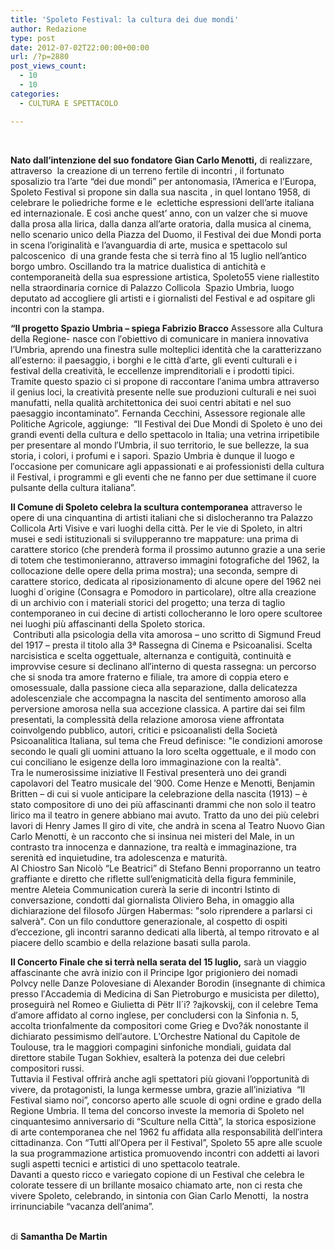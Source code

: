 ```yaml
---
title: 'Spoleto Festival: la cultura dei due mondi'
author: Redazione
type: post
date: 2012-07-02T22:00:00+00:00
url: /?p=2880
post_views_count:
  - 10
  - 10
categories:
  - CULTURA E SPETTACOLO

---
```

&nbsp;

**Nato dall&#8217;intenzione del suo fondatore Gian Carlo Menotti,** di realizzare, attraverso&nbsp; la creazione di un terreno fertile di incontri , il fortunato sposalizio tra l&#8217;arte &ldquo;dei due mondi&rdquo; per antonomasia, l&#8217;America e l&#8217;Europa, Spoleto Festival si propone sin dalla sua nascita , in quel lontano 1958, di celebrare le poliedriche forme e le&nbsp; eclettiche espressioni dell&#8217;arte italiana ed internazionale. E cos&igrave; anche quest&#8217; anno, con un valzer che si muove dalla prosa alla lirica, dalla danza all&#8217;arte oratoria, dalla musica al cinema, nello scenario unico della Piazza del Duomo, il Festival dei due Mondi porta in scena l&#8217;originalit&agrave; e l&#8217;avanguardia di arte, musica e spettacolo sul palcoscenico&nbsp; di una grande festa che si terr&agrave; fino al 15 luglio nell&#8217;antico borgo umbro. Oscillando tra la matrice dualistica di antichit&agrave; e contemporaneit&agrave; della sua espressione artistica, Spoleto55 viene riallestito nella straordinaria cornice di Palazzo Collicola&nbsp; Spazio Umbria, luogo deputato ad accogliere gli artisti e i giornalisti del Festival e ad ospitare gli incontri con la stampa. 

**&ldquo;Il progetto Spazio Umbria &ndash; spiega Fabrizio Bracco** Assessore alla Cultura della Regione- nasce con l&prime;obiettivo di comunicare in maniera innovativa l&rsquo;Umbria, aprendo una finestra sulle molteplici identit&agrave; che la caratterizzano all&prime;esterno: il paesaggio, i borghi e le citt&agrave; d&prime;arte, gli eventi culturali e i festival della creativit&agrave;, le eccellenze imprenditoriali e i prodotti tipici. Tramite questo spazio ci si propone di raccontare l&prime;anima umbra attraverso il genius loci, la creativit&agrave; presente nelle sue produzioni culturali e nei suoi manufatti, nella qualit&agrave; architettonica dei suoi centri abitati e nel suo paesaggio incontaminato&rdquo;. Fernanda Cecchini,&nbsp;Assessore regionale alle Politiche Agricole, aggiunge:&nbsp; &ldquo;Il Festival dei Due Mondi di Spoleto &egrave; uno dei grandi eventi della cultura e dello spettacolo in Italia; una vetrina irripetibile per presentare al mondo l&prime;Umbria, il suo territorio, le sue bellezze, la sua storia, i colori, i profumi e i sapori. Spazio Umbria &egrave; dunque il luogo e l&prime;occasione per comunicare agli appassionati e ai professionisti della cultura il Festival, i programmi e gli eventi che ne fanno per due settimane il cuore pulsante della cultura italiana&rdquo;.

**Il Comune di Spoleto celebra la scultura contemporanea** attraverso le opere di una cinquantina di artisti italiani che si dislocheranno tra Palazzo Collicola Arti Visive e vari luoghi della citt&agrave;. Per le vie di Spoleto, in altri musei e sedi istituzionali si svilupperanno tre mappature: una prima di carattere storico (che prender&agrave; forma il prossimo autunno grazie a una serie di totem che testimonieranno, attraverso immagini fotografiche del 1962, la collocazione delle opere della prima mostra); una seconda, sempre di carattere storico, dedicata al riposizionamento di alcune opere del 1962 nei luoghi d&acute;origine (Consagra e Pomodoro in particolare), oltre alla creazione di un archivio con i materiali storici del progetto; una terza di taglio contemporaneo in cui decine di artisti collocheranno le loro opere scultoree nei luoghi pi&ugrave; affascinanti della Spoleto storica.  
&nbsp;Contributi alla psicologia della vita amorosa&nbsp;&#8211; uno scritto di Sigmund Freud del 1917 &#8211; presta il titolo alla 3&ordf; Rassegna di Cinema e Psicoanalisi. Scelta narcisistica e scelta oggettuale, alternanza e contiguit&agrave;, continuit&agrave; e improvvise cesure si declinano all&prime;interno di questa rassegna: un percorso che si snoda tra amore fraterno e filiale, tra amore di coppia etero e omosessuale, dalla passione cieca alla separazione, dalla delicatezza adolescenziale che accompagna la nascita del sentimento amoroso alla perversione amorosa nella sua accezione classica. A partire dai sei film presentati, la complessit&agrave; della relazione amorosa viene affrontata coinvolgendo pubblico, autori, critici e psicoanalisti della Societ&agrave; Psicoanalitica Italiana, sul tema che Freud definisce: "le condizioni amorose secondo le quali gli uomini attuano la loro scelta oggettuale, e il modo con cui conciliano le esigenze della loro immaginazione con la realt&agrave;".  
Tra le numerosissime iniziative Il Festival presenter&agrave; uno dei grandi capolavori del Teatro musicale del &prime;900. Come Henze e Menotti, Benjamin Britten &#8211; di cui si vuole anticipare la celebrazione della nascita (1913) &#8211; &egrave; stato compositore di uno dei pi&ugrave; affascinanti drammi che non solo il teatro lirico ma il teatro in genere abbiano mai avuto. Tratto da uno dei pi&ugrave; celebri lavori di Henry James Il giro di vite, che andr&agrave; in scena al Teatro Nuovo Gian Carlo Menotti, &egrave; un racconto che si insinua nei misteri del Male, in un contrasto tra innocenza e dannazione, tra realt&agrave; e immaginazione, tra serenit&agrave; ed inquietudine, tra adolescenza e maturit&agrave;.  
Al Chiostro San Nicol&ograve; &ldquo;Le Beatrici&rdquo; di Stefano Benni proporranno un teatro graffiante e diretto che riflette sull&rsquo;enigmaticit&agrave; della figura femminile, mentre Aleteia Communication curer&agrave; la serie di incontri Istinto di conversazione, condotti dal giornalista Oliviero Beha, in omaggio alla dichiarazione del filosofo J&uuml;rgen Habermas: "solo riprendere a parlarsi ci salver&agrave;". Con un filo conduttore generazionale, al cospetto di ospiti d&#8217;eccezione, gli incontri saranno dedicati alla libert&agrave;, al tempo ritrovato e al piacere dello scambio e della relazione basati sulla parola.

**Il Concerto Finale che si terr&agrave; nella serata del 15 luglio,** sar&agrave; un viaggio affascinante che avr&agrave; inizio con il Principe Igor prigioniero dei nomadi Polvcy nelle&nbsp;Danze Polovesiane&nbsp;di Alexander Borodin (insegnante di chimica presso l&prime;Accademia di Medicina di San Pietroburgo e musicista per diletto), proseguir&agrave; nel&nbsp;Romeo e Giulietta&nbsp;di P&euml;tr Il&acute;i? ?ajkovskij, con il celebre&nbsp;Tema d&prime;amore&nbsp;affidato al corno inglese, per concludersi con la&nbsp;Sinfonia n. 5, accolta trionfalmente da compositori come Grieg e Dvo?&aacute;k nonostante il dichiarato pessimismo dell&prime;autore. L&prime;Orchestre National du Capitole de Toulouse, tra le maggiori compagini sinfoniche mondiali, guidata dal direttore stabile Tugan Sokhiev, esalter&agrave; la potenza dei due celebri compositori russi.  
Tuttavia il Festival offrir&agrave; anche agli spettatori pi&ugrave; giovani l&#8217;opportunit&agrave; di vivere, da protagonisti, la lunga kermesse umbra, grazie all&#8217;iniziativa&nbsp; &ldquo;Il Festival siamo noi&rdquo;, concorso aperto alle scuole di ogni ordine e grado della Regione Umbria. Il tema del concorso investe la memoria di Spoleto nel cinquantesimo anniversario di &ldquo;Sculture nella Citt&agrave;&rdquo;, la storica esposizione di arte contemporanea che nel 1962 fu affidata alla responsabilit&agrave; dell&prime;intera cittadinanza. Con &ldquo;Tutti all&prime;Opera per il Festival&rdquo;, Spoleto 55 apre alle scuole la sua programmazione artistica promuovendo incontri con addetti ai lavori sugli aspetti tecnici e artistici di uno spettacolo teatrale.  
Davanti a questo ricco e variegato copione di un Festival che celebra le colorate tessere di un brillante mosaico chiamato arte, non ci resta che vivere Spoleto, celebrando, in sintonia con Gian Carlo Menotti,&nbsp; la nostra irrinunciabile &ldquo;vacanza dell&#8217;anima&rdquo;.  
&nbsp;

di&nbsp;**Samantha De Martin**  
&nbsp;

&nbsp;

&nbsp;